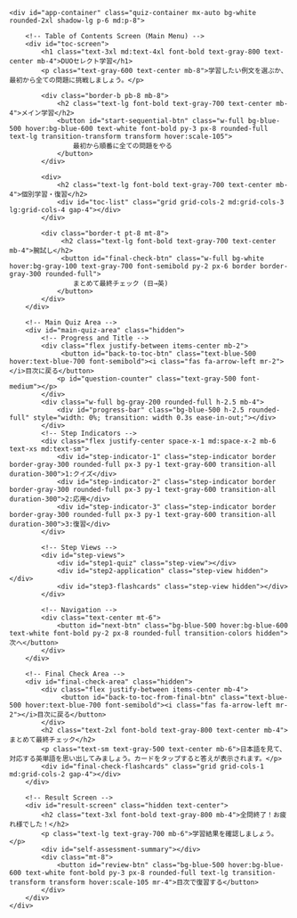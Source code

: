 <!DOCTYPE html>
<html lang="ja">
<head>
    <meta charset="UTF-8">
    <meta name="viewport" content="width=device-width, initial-scale=1.0">
    <title>単語帳学習アプリ</title>
    <script src="https://cdn.tailwindcss.com"></script>
    <link rel="stylesheet" href="https://cdnjs.cloudflare.com/ajax/libs/font-awesome/6.4.0/css/all.min.css">
    <link href="https://fonts.googleapis.com/css2?family=Inter:wght@400;500;600;700&family=Noto+Sans+JP:wght@400;500;700&display=swap" rel="stylesheet">
    <style>
        body { font-family: 'Noto Sans JP', 'Inter', sans-serif; }
        .quiz-container { max-width: 800px; width: 95%; }
        .step-indicator.active { background-color: #3b82f6; color: white; font-weight: bold; }
        .btn-option:hover:not(:disabled) { transform: translateY(-2px); box-shadow: 0 4px 12px rgba(0,0,0,0.1); }
        .flashcard { perspective: 1000px; cursor: pointer; }
        .flashcard-inner { position: relative; width: 100%; height: 100%; transition: transform 0.6s; transform-style: preserve-3d; }
        .flashcard.flipped .flashcard-inner { transform: rotateY(180deg); }
        .flashcard-front, .flashcard-back { position: absolute; width: 100%; height: 100%; -webkit-backface-visibility: hidden; backface-visibility: hidden; display: flex; flex-direction: column; justify-content: center; align-items: center; padding: 1rem; border-radius: 0.75rem; border: 1px solid #d1d5db; }
        .flashcard-front { background-color: white; }
        .flashcard-back { background-color: #f0f9ff; transform: rotateY(180deg); }
        .speaker-btn { position: absolute; top: 10px; right: 10px; color: #6b7280; }
        .speaker-btn:hover { color: #3b82f6; }
        .tooltip-trigger { border-bottom: 2px dotted #3b82f6; cursor: pointer; position: relative; }
        .tooltip-content { visibility: hidden; width: max-content; max-width: 250px; background-color: #1f2937; color: #fff; text-align: center; border-radius: 6px; padding: 8px; position: absolute; z-index: 1; bottom: 125%; left: 50%; transform: translateX(-50%); opacity: 0; transition: opacity 0.3s; pointer-events: none; }
        .tooltip-trigger:hover .tooltip-content { visibility: visible; opacity: 1; }
        .review-mark {
            display: inline-block;
            font-size: 0.7rem;
            font-weight: bold;
            color: white;
            background-color: #ef4444;
            border-radius: 9999px;
            width: 1.1rem;
            height: 1.1rem;
            line-height: 1.1rem;
            text-align: center;
            margin-left: 0.25rem;
        }
        .toc-item-content {
            display: flex;
            align-items: center;
            justify-content: center;
        }
    </style>
</head>
<body class="bg-gray-100 flex items-center justify-center min-h-screen p-4">

    <div id="app-container" class="quiz-container mx-auto bg-white rounded-2xl shadow-lg p-6 md:p-8">
        
        <!-- Table of Contents Screen (Main Menu) -->
        <div id="toc-screen">
            <h1 class="text-3xl md:text-4xl font-bold text-gray-800 text-center mb-4">DUOセレクト学習</h1>
            <p class="text-gray-600 text-center mb-8">学習したい例文を選ぶか、最初から全ての問題に挑戦しましょう。</p>
            
            <div class="border-b pb-8 mb-8">
                <h2 class="text-lg font-bold text-gray-700 text-center mb-4">メイン学習</h2>
                <button id="start-sequential-btn" class="w-full bg-blue-500 hover:bg-blue-600 text-white font-bold py-3 px-8 rounded-full text-lg transition-transform transform hover:scale-105">
                    最初から順番に全ての問題をやる
                </button>
            </div>

            <div>
                <h2 class="text-lg font-bold text-gray-700 text-center mb-4">個別学習・復習</h2>
                <div id="toc-list" class="grid grid-cols-2 md:grid-cols-3 lg:grid-cols-4 gap-4"></div>
            </div>
            
            <div class="border-t pt-8 mt-8">
                 <h2 class="text-lg font-bold text-gray-700 text-center mb-4">腕試し</h2>
                 <button id="final-check-btn" class="w-full bg-white hover:bg-gray-100 text-gray-700 font-semibold py-2 px-6 border border-gray-300 rounded-full">
                    まとめて最終チェック (日→英)
                </button>
            </div>
        </div>

        <!-- Main Quiz Area -->
        <div id="main-quiz-area" class="hidden">
            <!-- Progress and Title -->
            <div class="flex justify-between items-center mb-2">
                 <button id="back-to-toc-btn" class="text-blue-500 hover:text-blue-700 font-semibold"><i class="fas fa-arrow-left mr-2"></i>目次に戻る</button>
                <p id="question-counter" class="text-gray-500 font-medium"></p>
            </div>
            <div class="w-full bg-gray-200 rounded-full h-2.5 mb-4">
                <div id="progress-bar" class="bg-blue-500 h-2.5 rounded-full" style="width: 0%; transition: width 0.3s ease-in-out;"></div>
            </div>
            <!-- Step Indicators -->
            <div class="flex justify-center space-x-1 md:space-x-2 mb-6 text-xs md:text-sm">
                <div id="step-indicator-1" class="step-indicator border border-gray-300 rounded-full px-3 py-1 text-gray-600 transition-all duration-300">1:クイズ</div>
                <div id="step-indicator-2" class="step-indicator border border-gray-300 rounded-full px-3 py-1 text-gray-600 transition-all duration-300">2:応用</div>
                <div id="step-indicator-3" class="step-indicator border border-gray-300 rounded-full px-3 py-1 text-gray-600 transition-all duration-300">3:復習</div>
            </div>

            <!-- Step Views -->
            <div id="step-views">
                <div id="step1-quiz" class="step-view"></div>
                <div id="step2-application" class="step-view hidden"></div>
                <div id="step3-flashcards" class="step-view hidden"></div>
            </div>
            
            <!-- Navigation -->
            <div class="text-center mt-6">
                <button id="next-btn" class="bg-blue-500 hover:bg-blue-600 text-white font-bold py-2 px-8 rounded-full transition-colors hidden">次へ</button>
            </div>
        </div>
        
        <!-- Final Check Area -->
        <div id="final-check-area" class="hidden">
            <div class="flex justify-between items-center mb-4">
                 <button id="back-to-toc-from-final-btn" class="text-blue-500 hover:text-blue-700 font-semibold"><i class="fas fa-arrow-left mr-2"></i>目次に戻る</button>
            </div>
            <h2 class="text-2xl font-bold text-gray-800 text-center mb-4">まとめて最終チェック</h2>
            <p class="text-sm text-gray-500 text-center mb-6">日本語を見て、対応する英単語を思い出してみましょう。カードをタップすると答えが表示されます。</p>
            <div id="final-check-flashcards" class="grid grid-cols-1 md:grid-cols-2 gap-4"></div>
        </div>

        <!-- Result Screen -->
        <div id="result-screen" class="hidden text-center">
            <h2 class="text-3xl font-bold text-gray-800 mb-4">全問終了！お疲れ様でした！</h2>
            <p class="text-lg text-gray-700 mb-6">学習結果を確認しましょう。</p>
            <div id="self-assessment-summary"></div>
            <div class="mt-8">
                <button id="review-btn" class="bg-blue-500 hover:bg-blue-600 text-white font-bold py-3 px-8 rounded-full text-lg transition-transform transform hover:scale-105 mr-4">目次で復習する</button>
            </div>
        </div>
    </div>

<script>
// --- LEARNING APP LOGIC ---
const quizData = [
    {
        "id": 61,
        "originalSentence": "He claims that this valuable property belongs to him.",
        "translation": "彼はこの価値ある財産が自分のものであると主張している。",
        "quiz": {
            "target": "claims",
            "choices": ["claims", "requests", "admits", "suggests"],
            "meaning": "…だと主張する"
        },
        "application": {
            "situation": "友達がUFOを見たなど、ちょっと信じがたい話をしていて、自分はその話を疑っているとき。",
            "sentence": "My brother claims he saw a UFO last night, but I'm <span class='tooltip-trigger'>not so sure<span class='tooltip-content'>「どうかな」「確信はないな」という、少し疑っている気持ちを表す表現。</span></span>.",
            "translation": "弟は昨日の夜UFOを見たって主張してるけど、僕はどうも信じられないな。"
        },
        "flashcards": [
            { "en": "claim", "ja": "…だと主張する", "kana": "ク**レ**イム", "phonetic": "/kleɪm/", "hint": "c" },
            { "en": "two-thirds", "ja": "3分の2", "kana": "トゥー **サ**ーズ", "phonetic": "/tuː θɜːrdz/", "hint": "t" },
            { "en": "property", "ja": "財産、不動産", "kana": "プ**ラ**パティ", "phonetic": "/ˈprɑːpərti/", "hint": "p" },
            { "en": "belong to", "ja": "…の所有物である", "kana": "ビ**ロ**ング トゥ", "phonetic": "/bɪˈlɔːŋ tuː/", "hint": "b" }
        ]
    },
    {
        "id": 62,
        "originalSentence": "Be careful, the river is not shallow but very deep.",
        "translation": "気をつけて、その川は浅くなく、とても深いです。",
        "quiz": {
            "target": "shallow",
            "choices": ["shallow", "deep", "narrow", "wide"],
            "meaning": "浅い"
        },
        "application": {
            "situation": "映画の感想を話していて、登場人物のキャラクターについて意見を言うとき。",
            "sentence": "I found the main character to be a bit shallow; his <span class='tooltip-trigger'>motivations<span class='tooltip-content'>「動機」のこと。なぜその行動を取ったのかという理由。</span></span> weren't very believable.",
            "translation": "主人公がちょっと浅はかだと感じたな。彼の動機にはあまり説得力がなかったよ。"
        },
        "flashcards": [
            { "en": "stream", "ja": "小川", "kana": "スト**リ**ーム", "phonetic": "/striːm/", "hint": "s" },
            { "en": "shallow", "ja": "浅い", "kana": "**シャ**ロウ", "phonetic": "/ˈʃæloʊ/", "hint": "s" },
            { "en": "foot", "ja": "フィート（長さの単位）", "kana": "フット", "phonetic": "/fʊt/", "hint": "f" },
            { "en": "deep", "ja": "深い", "kana": "**ディ**ープ", "phonetic": "/diːp/", "hint": "d" }
        ]
    },
    {
        "id": 63,
        "originalSentence": "Please weigh this package before you send it.",
        "translation": "送る前にこの小包の重さを量ってください。",
        "quiz": {
            "target": "weigh",
            "choices": ["weigh", "cost", "deliver", "contain"],
            "meaning": "…の重さを量る"
        },
        "application": {
            "situation": "旅行の準備で、スーツケースの重さが気になるとき。",
            "sentence": "I need to weigh my suitcase to make sure it's not <span class='tooltip-trigger'>overweight<span class='tooltip-content'>「重量超過」のこと。空港のチェックインカウンターでよく聞く言葉。</span></span> for the flight.",
            "translation": "飛行機の重量制限を超えていないか確認するために、スーツケースの重さを量らなきゃ。"
        },
        "flashcards": [
            { "en": "package", "ja": "小包、包み", "kana": "**パ**ケジ", "phonetic": "/ˈpækɪdʒ/", "hint": "p" },
            { "en": "weigh", "ja": "…の重さがある", "kana": "ウェイ", "phonetic": "/weɪ/", "hint": "w" },
            { "en": "pound", "ja": "ポンド（重量・貨幣単位）", "kana": "**パ**ウンド", "phonetic": "/paʊnd/", "hint": "p" },
            { "en": "more or less", "ja": "だいたい", "kana": "モア オア **レ**ス", "phonetic": "/mɔːr ɔːr les/", "hint": "m" }
        ]
    },
    {
        "id": 64,
        "originalSentence": "This room is approximately twice as large as mine.",
        "translation": "この部屋は私の部屋のほぼ2倍の大きさです。",
        "quiz": {
            "target": "approximately",
            "choices": ["approximately", "totally", "suddenly", "over"],
            "meaning": "ほぼ、およそ"
        },
        "application": {
            "situation": "待ち合わせの時間にどれくらいで着くか伝えるとき。",
            "sentence": "I'm on the train now. I should be there in approximately 15 minutes.",
            "translation": "今、電車に乗ったところ。15分くらいでそっちに着くはずだよ。"
        },
        "flashcards": [
            { "en": "approximately", "ja": "ほぼ、およそ", "kana": "アプ**ロ**クスミトゥリィ", "phonetic": "/əˈprɑːksɪmətli/", "hint": "a" },
            { "en": "twice as large as", "ja": "…の2倍の大きさの", "kana": "トゥワイス アズ **ラ**ージ アズ", "phonetic": "/twaɪs æz lɑːrdʒ æz/", "hint": "t" },
            { "en": "Mars", "ja": "火星", "kana": "**マ**ーズ", "phonetic": "/mɑːrz/", "hint": "M" }
        ]
    },
    {
        "id": 65,
        "originalSentence": "I came across an interesting article about space travel.",
        "translation": "宇宙旅行に関する面白い記事を偶然見つけた。",
        "quiz": {
            "target": "came across",
            "choices": ["came across", "searched for", "wrote", "picked up"],
            "meaning": "偶然…を見つける"
        },
        "application": {
            "situation": "部屋の片付けをしていたら、昔の写真や手紙が出てきたとき。",
            "sentence": "While cleaning my room, I came across my old photo albums. It was a real <span class='tooltip-trigger'>blast from the past<span class='tooltip-content'>「懐かしい思い出」という意味のイディオム。「blast」は元々「爆発」だが、スラングで「とても楽しい時間」も意味する。</span></span>!",
            "translation": "部屋を掃除していたら、古いアルバムを偶然見つけたんだ。すごく懐かしい気持ちになったよ！"
        },
        "flashcards": [
            { "en": "come across", "ja": "偶然…を見つける", "kana": "カム ア**ク**ロス", "phonetic": "/kʌm əˈkrɔːs/", "hint": "c" },
            { "en": "article", "ja": "記事", "kana": "**ア**ーティクル", "phonetic": "/ˈɑːrtɪkl/", "hint": "a" },
            { "en": "favorite", "ja": "お気に入りの", "kana": "**フェ**イヴァリット", "phonetic": "/ˈfeɪvərɪt/", "hint": "f" },
            { "en": "novel", "ja": "（長編）小説", "kana": "**ノ**ヴォウ", "phonetic": "/ˈnɑːvəl/", "hint": "n" },
            { "en": "tear out", "ja": "…を（破り）取る", "kana": "**テ**ア **ア**ウト", "phonetic": "/ter aʊt/", "hint": "t" }
        ]
    },
    {
        "id": 66,
        "originalSentence": "Can you pick out a tie to go with this shirt?",
        "translation": "このシャツに合うネクタイを選んでくれますか？",
        "quiz": {
            "target": "go with",
            "choices": ["go with", "put on", "take off", "try on"],
            "meaning": "…に合う、調和する"
        },
        "application": {
            "situation": "新しい家具を買うときに、部屋の雰囲気に合うかどうか相談するとき。",
            "sentence": "I like this blue sofa, but do you think it will go with the curtains and the <span class='tooltip-trigger'>rug<span class='tooltip-content'>床に敷く「敷物」のこと。カーペットよりも小さいものを指すことが多い。</span></span>?",
            "translation": "この青いソファは好きだけど、カーテンやラグに合うと思う？"
        },
        "flashcards": [
            { "en": "pick out", "ja": "…を選び出す", "kana": "ピック **ア**ウト", "phonetic": "/pɪk aʊt/", "hint": "p" },
            { "en": "item", "ja": "品目、もの", "kana": "**ア**イテム", "phonetic": "/ˈaɪtəm/", "hint": "i" },
            { "en": "go with", "ja": "…に合う", "kana": "ゴウ ウィズ", "phonetic": "/ɡoʊ wɪð/", "hint": "g" },
            { "en": "pants", "ja": "ズボン", "kana": "パンツ", "phonetic": "/pænts/", "hint": "p" }
        ]
    },
    {
        "id": 67,
        "originalSentence": "The room was so smoky I could barely breathe.",
        "translation": "部屋はとても煙たくて、私はかろうじて息をすることができた。",
        "quiz": {
            "target": "barely",
            "choices": ["barely", "deeply", "loudly", "calmly"],
            "meaning": "かろうじて、やっと"
        },
        "application": {
            "situation": "満員電車で、やっとの思いで電車に乗ったとき。",
            "sentence": "The train was so crowded this morning, I barely managed to <span class='tooltip-trigger'>squeeze in<span class='tooltip-content'>「（狭い場所に）割り込む、押し入る」という意味。満員電車などで使われる表現。</span></span> before the doors closed.",
            "translation": "今朝の電車はすごく混んでて、ドアが閉まる前にかろうじて乗り込めたよ。"
        },
        "flashcards": [
            { "en": "faint", "ja": "気を失う", "kana": "**フェ**イント", "phonetic": "/feɪnt/", "hint": "f" },
            { "en": "barely", "ja": "かろうじて…（する）", "kana": "**ベ**アリィ", "phonetic": "/ˈberli/", "hint": "b" },
            { "en": "breathe", "ja": "呼吸する", "kana": "ブ**リ**ーズ", "phonetic": "/briːð/", "hint": "b" }
        ]
    },
    {
        "id": 68,
        "originalSentence": "I advise you to stay here for the time being.",
        "translation": "当分の間は、ここにいることをお勧めします。",
        "quiz": {
            "target": "for the time being",
            "choices": ["for the time being", "in the future", "in advance", "at that time"],
            "meaning": "当分の間は"
        },
        "application": {
            "situation": "引越し先はまだ決まっていないが、とりあえず今の場所に住み続けることを話すとき。",
            "sentence": "I'm still looking for a new apartment, but I'll <span class='tooltip-trigger'>stay at<span class='tooltip-content'>「～に滞在する」という意味。ホテルや友人宅などに泊まる場合に使われる。</span></span> my <span class='tooltip-trigger'>current<span class='tooltip-content'>「現在の」という意味。'current situation'（現状）など。</span></span> place for the time being.",
            "translation": "まだ新しいアパートを探しているけど、当分の間は今の場所に住むつもりだよ。"
        },
        "flashcards": [
            { "en": "advise", "ja": "…に助言する", "kana": "アド**ヴァ**イズ", "phonetic": "/ədˈvaɪz/", "hint": "a" },
            { "en": "comment", "ja": "コメント、見解", "kana": "**カ**メント", "phonetic": "/ˈkɑːment/", "hint": "c" },
            { "en": "the press", "ja": "報道陣", "kana": "ザ プ**レ**ス", "phonetic": "/ðə pres/", "hint": "p" },
            { "en": "for the time being", "ja": "当分の間は", "kana": "フォー ザ タイム **ビ**ーイング", "phonetic": "/fɔːr ðə taɪm ˈbiːɪŋ/", "hint": "f" }
        ]
    },
    {
        "id": 69,
        "originalSentence": "We don't have sufficient evidence to solve the case.",
        "translation": "我々にはその事件を解決するための十分な証拠がない。",
        "quiz": {
            "target": "sufficient",
            "choices": ["sufficient", "initial", "potential", "personal"],
            "meaning": "十分な"
        },
        "application": {
            "situation": "旅行の計画を立てているが、まだ情報が足りないと感じるとき。",
            "sentence": "Before we book anything, we need to <span class='tooltip-trigger'>gather<span class='tooltip-content'>「～を集める」という意味。情報や人々など、様々なものを集める際に使われる。</span></span> sufficient information about the local transportation.",
            "translation": "何か予約する前に、現地の交通機関について十分な情報を集める必要があるね。"
        },
        "flashcards": [
            { "en": "at present", "ja": "現時点で", "kana": "アット プ**レ**ゼント", "phonetic": "/æt ˈpreznt/", "hint": "a" },
            { "en": "sufficient", "ja": "十分な", "kana": "サ**フィ**シェント", "phonetic": "/səˈfɪʃənt/", "hint": "s" },
            { "en": "evidence", "ja": "証拠", "kana": "**エ**ヴィデンス", "phonetic": "/ˈevɪdəns/", "hint": "e" },
            { "en": "prove", "ja": "…を証明する", "kana": "プルーヴ", "phonetic": "/pruːv/", "hint": "p" },
            { "en": "guilty", "ja": "有罪の", "kana": "**ギ**ルティ", "phonetic": "/ˈɡɪlti/", "hint": "g" }
        ]
    },
    {
        "id": 70,
        "originalSentence": "This year's exports will probably exceed last year's total.",
        "translation": "今年の輸出総額は、おそらく去年の合計を超えるだろう。",
        "quiz": {
            "target": "exceed",
            "choices": ["exceed", "equal", "decrease", "affect"],
            "meaning": "…を超える"
        },
        "application": {
            "situation": "期待していた以上に映画やコンサートが素晴らしかったと感想を言うとき。",
            "sentence": "The concert was amazing! It totally exceeded all my <span class='tooltip-trigger'>expectations<span class='tooltip-content'>「期待」「予想」という意味。'expectation'の複数形で使われることが多い。</span></span>.",
            "translation": "あのコンサートは最高だった！完全に僕の期待を超えてたよ。"
        },
        "flashcards": [
            { "en": "export", "ja": "輸出", "kana": "**エ**クスポート", "phonetic": "/ˈekspɔːrt/", "hint": "e" },
            { "en": "exceed", "ja": "…を超える", "kana": "イク**スィ**ード", "phonetic": "/ɪkˈsiːd/", "hint": "e" },
            { "en": "import", "ja": "輸入", "kana": "**イ**ンポート", "phonetic": "/ˈɪmpɔːrt/", "hint": "i" },
            { "en": "trade balance", "ja": "貿易収支", "kana": "**トゥ**レイド **バ**ランス", "phonetic": "/treɪd ˈbæləns/", "hint": "t" },
            { "en": "surplus", "ja": "黒字", "kana": "**サ**ァプラス", "phonetic": "/ˈsɜːrplʌs/", "hint": "s" }
        ]
    }
];

// --- STATE ---
let currentSentenceIndex = 0;
let currentStep = 1;
let selfAssessments = new Array(quizData.length).fill(null);
let quizResults = new Array(quizData.length).fill(null);
let isSequentialMode = false; 
let speechSynthesis = window.speechSynthesis;
let englishVoice = null;
let quizQueue = [];

// --- DOM ELEMENTS ---
const tocScreen = document.getElementById('toc-screen');
const mainQuizArea = document.getElementById('main-quiz-area');
const finalCheckArea = document.getElementById('final-check-area');
const resultScreen = document.getElementById('result-screen');
const startSequentialBtn = document.getElementById('start-sequential-btn');
const finalCheckBtn = document.getElementById('final-check-btn');
const nextBtn = document.getElementById('next-btn');
const reviewBtn = document.getElementById('review-btn');
const backToTocBtn = document.getElementById('back-to-toc-btn');
const backToTocFromFinalBtn = document.getElementById('back-to-toc-from-final-btn');

const stepViews = {
    1: document.getElementById('step1-quiz'),
    2: document.getElementById('step2-application'),
    3: document.getElementById('step3-flashcards'),
};
const stepIndicators = {
    1: document.getElementById('step-indicator-1'),
    2: document.getElementById('step-indicator-2'),
    3: document.getElementById('step-indicator-3'),
};

// --- INITIALIZATION ---
document.addEventListener('DOMContentLoaded', showMainMenu);

// --- EVENT LISTENERS ---
startSequentialBtn.addEventListener('click', () => {
    isSequentialMode = true;
    quizResults = new Array(quizData.length).fill(null);
    selfAssessments = new Array(quizData.length).fill(null);
    startQuizSession(Array.from(Array(quizData.length).keys()));
});

finalCheckBtn.addEventListener('click', () => {
    isSequentialMode = false;
    renderFinalCheck();
});

nextBtn.addEventListener('click', handleNext);
reviewBtn.addEventListener('click', showMainMenu);
backToTocBtn.addEventListener('click', showMainMenu);
backToTocFromFinalBtn.addEventListener('click', showMainMenu);

// --- Voice Initialization Logic ---
function loadVoices() {
    const voices = speechSynthesis.getVoices();
    englishVoice = voices.find(voice => voice.lang.startsWith('en-US')) || voices.find(voice => voice.lang.startsWith('en-'));
}
speechSynthesis.onvoiceschanged = loadVoices;
loadVoices();

// --- FUNCTIONS ---

function speak(text, lang = 'en-US') {
    if (speechSynthesis.speaking) speechSynthesis.cancel();
    const utterance = new SpeechSynthesisUtterance(text);
    if (englishVoice) utterance.voice = englishVoice;
    utterance.lang = lang;
    utterance.rate = 0.9;
    speechSynthesis.speak(utterance);
}

function showMainMenu() {
    resultScreen.classList.add('hidden');
    mainQuizArea.classList.add('hidden');
    finalCheckArea.classList.add('hidden');
    tocScreen.classList.remove('hidden');
    
    const tocList = document.getElementById('toc-list');
    tocList.innerHTML = '';
    quizData.forEach((data, index) => {
        const quizNeedsReview = quizResults[index] === false;
        const appNeedsReview = selfAssessments[index] === false;

        const item = document.createElement('button');
        item.className = 'toc-item p-3 border rounded-lg text-center hover:bg-gray-100 transition-colors flex flex-col justify-center items-center h-full';
        if (quizNeedsReview || appNeedsReview) item.classList.add('needs-review', 'border-red-400', 'bg-red-50');
        
        let reviewMarksHTML = '<div class="flex items-center mt-1">';
        if (quizNeedsReview) {
            reviewMarksHTML += '<span class="review-mark" title="クイズを復習">Q</span>';
        }
        if (appNeedsReview) {
            reviewMarksHTML += '<span class="review-mark" title="応用を復習">A</span>';
        }
        reviewMarksHTML += '</div>';

        item.innerHTML = `
            <div class="toc-item-content">
                <span class="font-semibold">例文 ${data.id}</span>
                ${(quizNeedsReview || appNeedsReview) ? reviewMarksHTML : ''}
            </div>
        `;
        item.onclick = () => {
            isSequentialMode = false;
            startQuizSession([index]);
        };
        tocList.appendChild(item);
    });
}


function startQuizSession(indices) {
    quizQueue = indices.map(i => ({ index: i, originalIndex: i })); 
    if (quizQueue.length === 0) {
        showMainMenu();
        return;
    }
    const session = quizQueue.shift();
    currentSentenceIndex = session.originalIndex;
    
    currentStep = 1;
    tocScreen.classList.add('hidden');
    resultScreen.classList.add('hidden');
    mainQuizArea.classList.remove('hidden');
    nextBtn.classList.add('hidden');
    renderCurrentStep();
}

function handleNext() {
    currentStep++;

    if (currentStep > 3) { // After flashcards
        if (quizQueue.length > 0) { // More questions in queue
            const session = quizQueue.shift();
            currentSentenceIndex = session.originalIndex;
            currentStep = 1;
            renderCurrentStep();
        } else { // No more questions
            if (isSequentialMode) {
                 showResult();
            } else {
                showMainMenu();
            }
        }
    } else {
        renderCurrentStep();
    }
}


function updateProgress() {
    const currentData = quizData[currentSentenceIndex];
    if (!currentData) return; 

    document.getElementById('question-counter').textContent = `例文 ${currentData.id}`;
    
    if (isSequentialMode) {
        const totalQuestions = quizData.length;
        const completedQuestions = totalQuestions - quizQueue.length - 1;
        const progress = (completedQuestions / totalQuestions) * 100;
        document.getElementById('progress-bar').style.width = `${progress}%`;
        document.getElementById('progress-bar').classList.remove('hidden');

    } else {
        document.getElementById('progress-bar').classList.add('hidden');
    }


    Object.values(stepIndicators).forEach(el => el.classList.remove('active'));
    if (stepIndicators[currentStep]) {
        stepIndicators[currentStep].classList.add('active');
    }
}

function renderCurrentStep() {
    updateProgress();
    Object.values(stepViews).forEach(view => view.classList.add('hidden'));
    stepViews[currentStep].classList.remove('hidden');
    nextBtn.classList.add('hidden');

    const data = quizData[currentSentenceIndex];
    switch (currentStep) {
        case 1: renderStep1(data); break;
        case 2: renderStep2(data); break;
        case 3: renderStep3(data); break;
    }
}

// --- RENDER FUNCTIONS FOR EACH STEP ---

function renderStep1(data) {
    const { quiz, originalSentence } = data;
    const questionText = originalSentence.replace(new RegExp(quiz.target.replace(/([.*+?^=!:${}()|\[\]\/\\])/g, "\\$1"), 'i'), '______');
    const shuffledChoices = [...quiz.choices].sort(() => Math.random() - 0.5);
    
    let optionsHTML = shuffledChoices.map(choice => 
        `<button class="btn-option w-full p-4 bg-white border border-gray-300 rounded-lg text-left text-gray-700 font-medium transition-all duration-200">${choice}</button>`
    ).join('');

    stepViews[1].innerHTML = `
        <p class="text-sm text-gray-500 text-center mb-4">あてはまる選択肢を選びましょう。</p>
        <div class="mb-6 relative">
            <p class="text-xl md:text-2xl text-gray-800 text-center p-4 bg-gray-50 rounded-lg">${questionText}</p>
            <button class="speaker-btn text-xl" onclick="speak('${originalSentence.replace(/'/g, "\\'")}')"><i class="fas fa-volume-up"></i></button>
        </div>
        <div id="step1-options" class="grid grid-cols-1 md:grid-cols-2 gap-4">${optionsHTML}</div>
        <div id="step1-feedback" class="p-4 rounded-lg text-center font-medium hidden my-4"></div>
    `;

    document.getElementById('step1-options').addEventListener('click', e => {
        if (e.target.tagName === 'BUTTON') {
            handleQuizAnswer(e.target, quiz, data.translation);
        }
    });
}

function handleQuizAnswer(selectedButton, quizInfo, translation) {
    const isCorrect = selectedButton.innerText.toLowerCase() === quizInfo.target.toLowerCase();
    
    quizResults[currentSentenceIndex] = isCorrect;
    
    const feedbackEl = document.getElementById('step1-feedback');
    
    if (isCorrect) {
        feedbackEl.innerHTML = `正解！ <span class="font-bold">${quizInfo.target}</span> は「${quizInfo.meaning}」という意味です。`;
        feedbackEl.className = 'p-4 rounded-lg text-center font-medium my-4 bg-green-100 border border-green-300 text-green-800';
    } else {
        feedbackEl.innerHTML = `不正解。正解は <span class="font-bold">${quizInfo.target}</span> です。<br>「${quizInfo.meaning}」という意味になります。`;
        feedbackEl.className = 'p-4 rounded-lg text-center font-medium my-4 bg-red-100 border border-red-300 text-red-800';
    }
    feedbackEl.classList.remove('hidden');
    
    const translationEl = document.createElement('p');
    translationEl.className = 'text-center text-gray-600 mt-2';
    translationEl.textContent = `文全体の訳：${translation}`;
    feedbackEl.appendChild(translationEl);

    Array.from(document.getElementById('step1-options').children).forEach(button => {
        button.disabled = true;
        if (button.innerText.toLowerCase() === quizInfo.target.toLowerCase()) button.classList.add('bg-green-200', 'border-green-500');
        else if (button === selectedButton) button.classList.add('bg-red-200', 'border-red-500');
    });

    nextBtn.textContent = '応用例文へ →';
    nextBtn.classList.remove('hidden');
}

function renderStep2(data) {
    const { application } = data;
    stepViews[2].innerHTML = `
        <p class="text-sm text-gray-500 text-center mb-4">応用例文で使い方を確認しましょう。</p>
        <div class="bg-sky-50 border-l-4 border-sky-500 p-4 rounded-lg mb-4">
            <p class="font-semibold text-sky-800 mb-2">💡 こんな場面で使える！</p>
            <p class="text-gray-700">${application.situation}</p>
        </div>
        <div class="mb-4 relative p-4 bg-gray-50 rounded-lg">
            <p class="text-lg md:text-xl text-gray-800">${application.sentence}</p>
            <button class="speaker-btn text-xl" onclick="speak(this.previousElementSibling.innerText.replace(/'/g, &quot;\\'&quot;))"><i class="fas fa-volume-up"></i></button>
        </div>
        <div class="text-center mb-6">
            <button id="show-translation-btn" class="text-blue-600 hover:underline">日本語訳を見る</button>
        </div>
        <p id="translation-text" class="text-center text-gray-600 hidden mb-6">${application.translation}</p>
        <div id="self-assessment-buttons" class="flex justify-center space-x-4">
            <button data-cleared="false" class="self-assess-btn border border-gray-400 text-gray-700 font-bold py-2 px-6 rounded-full hover:bg-gray-100">もう一度</button>
            <button data-cleared="true" class="self-assess-btn bg-green-500 text-white font-bold py-2 px-6 rounded-full hover:bg-green-600">理解できた！</button>
        </div>
    `;

    document.getElementById('show-translation-btn').addEventListener('click', e => {
        document.getElementById('translation-text').classList.toggle('hidden');
        e.target.textContent = document.getElementById('translation-text').classList.contains('hidden') ? '日本語訳を見る' : '日本語訳を隠す';
    });

    document.getElementById('self-assessment-buttons').addEventListener('click', e => {
        if (e.target.classList.contains('self-assess-btn')) {
            const cleared = e.target.dataset.cleared === 'true';
            selfAssessments[currentSentenceIndex] = cleared;
            
            nextBtn.textContent = '単語の復習へ →';
            nextBtn.classList.remove('hidden');
            document.querySelectorAll('.self-assess-btn').forEach(btn => {
                btn.disabled = true;
                btn.classList.add('opacity-50');
            });
            e.target.classList.remove('opacity-50');
        }
    });
}

function renderFlashcards(container, cards, defaultMode) {
    container.innerHTML = '';
    cards.forEach(card => {
        const cardEl = document.createElement('div');
        cardEl.className = 'flashcard h-48';
        
        const frontContent = (defaultMode === 'en-ja') 
            ? `<h3 class="text-2xl font-bold">${card.en}</h3>`
            : `<h3 class="text-xl font-bold">${card.ja}</h3><p class="text-gray-500 mt-2">ヒント: ${card.hint}</p>`;
        
        const backContent = (defaultMode === 'en-ja')
            ? `<h3 class="text-xl font-bold">${card.ja}</h3>`
            : `<h3 class="text-2xl font-bold">${card.en}</h3>`;

        cardEl.innerHTML = `
            <div class="flashcard-inner">
                <div class="flashcard-front">${frontContent}<button class="speaker-btn" onclick="event.stopPropagation(); speak('${card.en.replace(/'/g, "\\'")}')"><i class="fas fa-volume-up"></i></button></div>
                <div class="flashcard-back">
                    ${backContent}
                    <div class="text-center mt-2">
                        <p class="text-gray-500">${card.kana.replace(/\*\*(.*?)\*\*/g, '<b>$1</b>')}</p>
                        <p class="text-gray-400 text-sm">${card.phonetic}</p>
                    </div>
                    <button class="speaker-btn" onclick="event.stopPropagation(); speak('${card.en.replace(/'/g, "\\'")}')"><i class="fas fa-volume-up"></i></button>
                </div>
            </div>
        `;
        cardEl.addEventListener('click', () => cardEl.classList.toggle('flipped'));
        container.appendChild(cardEl);
    });
}

function renderStep3(data) {
    const { flashcards } = data;
    stepViews[3].innerHTML = `
        <p class="text-sm text-gray-500 text-center mb-4">カードをタップして関連単語も覚えましょう。</p>
        <div class="flex justify-center mb-4">
            <div class="inline-flex rounded-md shadow-sm" role="group">
                <button type="button" id="mode-en-ja-step3" class="mode-btn bg-blue-500 text-white px-4 py-2 text-sm font-medium border border-gray-200 rounded-l-lg">認識 (英→日)</button>
                <button type="button" id="mode-ja-en-step3" class="mode-btn bg-white text-gray-900 px-4 py-2 text-sm font-medium border border-gray-200 rounded-r-lg hover:bg-gray-100">想起 (日→英)</button>
            </div>
        </div>
        <div id="flashcard-container-step3" class="grid grid-cols-1 md:grid-cols-2 gap-4"></div>
    `;

    const container = document.getElementById('flashcard-container-step3');
    renderFlashcards(container, flashcards, 'en-ja');

    const modeBtnEnJa = document.getElementById('mode-en-ja-step3');
    const modeBtnJaEn = document.getElementById('mode-ja-en-step3');
    
    modeBtnEnJa.addEventListener('click', () => {
        modeBtnEnJa.classList.add('bg-blue-500', 'text-white');
        modeBtnJaEn.classList.remove('bg-blue-500', 'text-white');
        renderFlashcards(container, flashcards, 'en-ja');
    });
    
    modeBtnJaEn.addEventListener('click', () => {
        modeBtnJaEn.classList.add('bg-blue-500', 'text-white');
        modeBtnEnJa.classList.remove('bg-blue-500', 'text-white');
        renderFlashcards(container, flashcards, 'ja-en');
    });

    const nextText = quizQueue.length === 0 ? 
        (isSequentialMode ? '結果を見る' : '目次に戻る') : 
        '次の問題へ →';
    nextBtn.textContent = nextText;
    nextBtn.classList.remove('hidden');
}

function renderFinalCheck() {
    tocScreen.classList.add('hidden');
    mainQuizArea.classList.add('hidden');
    resultScreen.classList.add('hidden');
    finalCheckArea.classList.remove('hidden');

    let allHeadwords = quizData.flatMap(d => d.flashcards);
    allHeadwords.sort(() => Math.random() - 0.5);
    const container = document.getElementById('final-check-flashcards');
    renderFlashcards(container, allHeadwords, 'ja-en');
}

function showResult() {
    mainQuizArea.classList.add('hidden');
    resultScreen.classList.remove('hidden');
    
    const clearedCount = selfAssessments.filter(sa => sa === true).length;
    const totalAssessed = selfAssessments.filter(sa => sa !== null).length;
    
    const summaryEl = document.getElementById('self-assessment-summary');
    summaryEl.innerHTML = `
        <p class="text-xl">応用例文の理解度: <span class="font-bold text-green-600">${clearedCount}</span> / ${totalAssessed}</p>
        <p class="text-gray-600 mt-2">「もう一度」を選んだ問題やクイズで間違えた問題は、復習リストに追加されています。</p>
    `;
}

</script>
</body>
</html>
